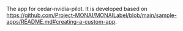 The app for cedar-nvidia-pilot. It is developed based on https://github.com/Project-MONAI/MONAILabel/blob/main/sample-apps/README.md#creating-a-custom-app.

